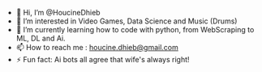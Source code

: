 - 👋 Hi, I’m @HoucineDhieb
- 👀 I’m interested in Video Games, Data Science and Music (Drums)
- 🌱 I’m currently learning how to code with python, from WebScraping to ML, DL and Ai.
- 📫 How to reach me : houcine.dhieb@gmail.com
- ⚡ Fun fact: Ai bots all agree that wife's always right!

<!---
HoucineDhieb/HoucineDhieb is a ✨ special ✨ repository because its `README.md` (this file) appears on your GitHub profile.
You can click the Preview link to take a look at your changes.
--->
